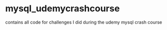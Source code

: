 # mysql_udemycrashcourse
contains all code for challenges I did during the udemy mysql crash course

